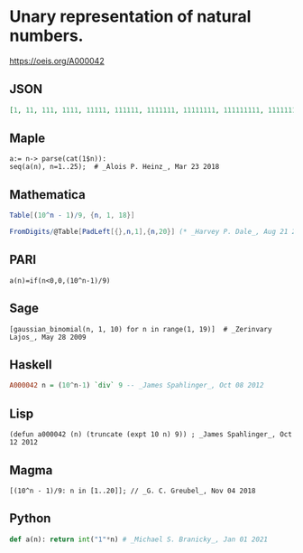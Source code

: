 # Unary representation of natural numbers\.
https://oeis.org/A000042
## JSON
```JSON
[1, 11, 111, 1111, 11111, 111111, 1111111, 11111111, 111111111, 1111111111, 11111111111, 111111111111, 1111111111111, 11111111111111, 111111111111111, 1111111111111111, 11111111111111111, 111111111111111111, 1111111111111111111, 11111111111111111111]
```
## Maple
```Maple
a:= n-> parse(cat(1$n)):
seq(a(n), n=1..25);  # _Alois P. Heinz_, Mar 23 2018
```
## Mathematica
```Mathematica
Table[(10^n - 1)/9, {n, 1, 18}]
```
```Mathematica
FromDigits/@Table[PadLeft[{},n,1],{n,20}] (* _Harvey P. Dale_, Aug 21 2011 *)
```
## PARI
```PARI
a(n)=if(n<0,0,(10^n-1)/9)
```
## Sage
```Sage
[gaussian_binomial(n, 1, 10) for n in range(1, 19)]  # _Zerinvary Lajos_, May 28 2009
```
## Haskell
```Haskell
A000042 n = (10^n-1) `div` 9 -- _James Spahlinger_, Oct 08 2012
```
## Lisp
```Lisp
(defun a000042 (n) (truncate (expt 10 n) 9)) ; _James Spahlinger_, Oct 12 2012
```
## Magma
```Magma
[(10^n - 1)/9: n in [1..20]]; // _G. C. Greubel_, Nov 04 2018
```
## Python
```Python
def a(n): return int("1"*n) # _Michael S. Branicky_, Jan 01 2021
```
